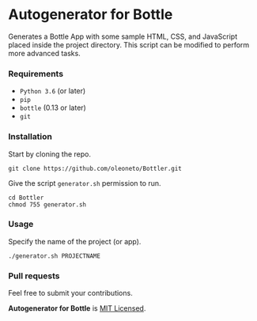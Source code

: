 # Autogenerator for Bottle

Generates a Bottle App with some sample HTML, CSS, and JavaScript placed inside the project directory.
This script can be modified to perform more advanced tasks.

### Requirements
- `Python 3.6` (or later)
- `pip`
- `bottle` (0.13 or later)
- `git`


### Installation
Start by cloning the repo.
```
git clone https://github.com/oleoneto/Bottler.git
```

Give the script `generator.sh` permission to run.
```
cd Bottler
chmod 755 generator.sh
```

### Usage

Specify the name of the project (or app).
```
./generator.sh PROJECTNAME
```

### Pull requests
Feel free to submit your contributions.

**Autogenerator for Bottle** is [MIT Licensed](LICENSE).
